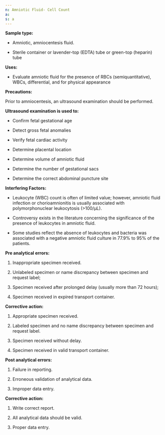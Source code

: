 ```yaml
---
n: Amniotic Fluid- Cell Count
a: 
s: a
---
```



__Sample type:__

-	Amniotic, amniocentesis fluid.

-	Sterile container or lavender-top (EDTA) tube or green-top (heparin) tube

__Uses:__

-	Evaluate amniotic fluid for the presence of RBCs (semiquantitative), WBCs, differential, and for physical appearance

__Precautions:__

Prior to amniocentesis, an ultrasound examination should be performed.

__Ultrasound examination is used to:__

-	Confirm fetal gestational age

-	Detect gross fetal anomalies

-	Verify fetal cardiac activity

-	Determine placental location

-	Determine volume of amniotic fluid

-	Determine the number of gestational sacs

-	Determine the correct abdominal puncture site

__Interfering Factors:__

-	Leukocyte (WBC) count is often of limited value; however, amniotic fluid infection or chorioamnionitis is usually associated with polymorphonuclear leukocytosis (>100/μL). 

-	Controversy exists in the literature concerning the significance of the presence of leukocytes in amniotic fluid.

-	 Some studies reflect the absence of leukocytes and bacteria was associated with a negative amniotic fluid culture in 77.9% to 95% of the patients.

__Pre analytical errors:__

1.	Inappropriate specimen received.

2.	Unlabeled specimen or name discrepancy between specimen and request label;

3.	Specimen received after prolonged delay (usually more than 72 hours); 

4.	Specimen received in expired transport container.

__Corrective action:__

1.	Appropriate specimen received.

2.	Labeled specimen and no name discrepancy between specimen and request label.

3.	Specimen received without delay.

4.	Specimen received in valid transport container.

__Post analytical errors:__

1.	Failure in reporting. 

2.	Erroneous validation of analytical data.

3.	Improper data entry.

__Corrective action:__

1.	Write correct report.

2.	All analytical data should be valid.

3.	Proper data entry.